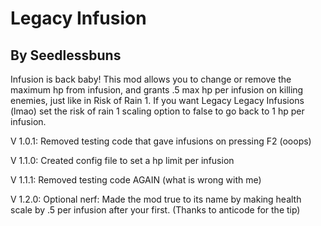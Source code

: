 # Legacy Infusion

## By Seedlessbuns

Infusion is back baby! This mod allows you to change or remove the maximum hp from infusion, and grants .5 max hp per infusion on killing enemies, just like in Risk of Rain 1. If you want Legacy Legacy Infusions (lmao) set the risk of rain 1 scaling option to false to go back to 1 hp per infusion.

V 1.0.1: Removed testing code that gave infusions on pressing F2 (ooops)

V 1.1.0: Created config file to set a hp limit per infusion

V 1.1.1: Removed testing code AGAIN (what is wrong with me)

V 1.2.0: Optional nerf: Made the mod true to its name by making health scale by .5 per infusion after your first. (Thanks to anticode for the tip)
